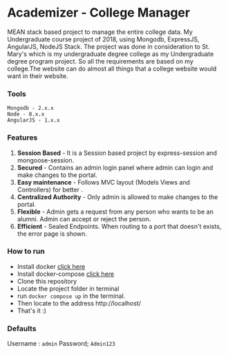 # Academizer - College Manager

MEAN stack based project to manage the entire college data. My Undergraduate course project of 2018, using Mongodb, ExpressJS, AngularJS, NodeJS Stack. The project was done in consideration to St. Mary's which is my undergraduate degree college as my Undergraduate degree program project. So all the requirements are based on my college.The website can do almost all things that a college website would want in their website.

### Tools

```
Mongodb - 2.x.x
Node - 8.x.x
AngularJS - 1.x.x
```

### Features

1. **Session Based** - It is a Session based project by express-session and mongoose-session.
2. **Secured** - Contains an admin login panel where admin can login and make changes to the portal.
3. **Easy maintenance** - Follows MVC layout (Models Views and Controllers) for better .
4. **Centralized Authority** - Only admin is allowed to make changes to the portal.
5. **Flexible** - Admin gets a request from any person who wants to be an alumni. Admin can accept or reject the person.
6. **Efficient** - Sealed Endpoints. When routing to a port that doesn't exists, the error page is shown.

### How to run

- Install docker [click here](https://docs.docker.com/install/)
- Install docker-compose [click here](https://docs.docker.com/compose/install/#install-compose)
- Clone this repository
- Locate the project folder in terminal
- run `docker compose up` in the terminal.
- Then locate to the address http://localhost/
- That's it :)

### Defaults

Username : `admin`
Password; `Admin123`
